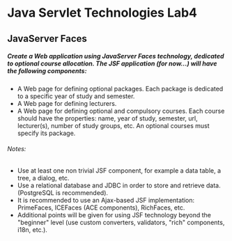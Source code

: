 # Java Servlet Technologies Lab4

## JavaServer Faces
##### Create a Web application using JavaServer Faces technology, dedicated to optional course allocation. The JSF application (for now...) will have the following components:
* A Web page for defining optional packages. Each package is dedicated to a specific year of study and semester.
* A Web page for defining lecturers.
* A Web page for defining optional and compulsory courses. Each course should have the properties: name, year of study, semester, url, lecturer(s), number of study groups, etc. An optional courses must specify its package.

###### Notes:
* Use at least one non trivial JSF component, for example a data table, a tree, a dialog, etc.
* Use a relational database and JDBC in order to store and retrieve data. (PostgreSQL is recommended).
* It is recommended to use an Ajax-based JSF implementation: PrimeFaces, ICEFaces (ACE components), RichFaces, etc.
* Additional points will be given for using JSF technology beyond the "beginner" level (use custom converters, validators, "rich" components, i18n, etc.).
